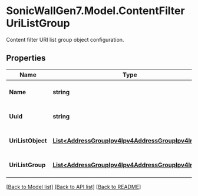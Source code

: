 # SonicWallGen7.Model.ContentFilterUriListGroup
Content filter URI list group object configuration.

## Properties

Name | Type | Description | Notes
------------ | ------------- | ------------- | -------------
**Name** | **string** | Set URI list group name. | 
**Uuid** | **string** | Select URI list group uuid. | [optional] [readonly] 
**UriListObject** | [**List&lt;AddressGroupIpv4Ipv4AddressGroupIpv4Inner&gt;**](AddressGroupIpv4Ipv4AddressGroupIpv4Inner.md) | Assign URI list object to group. | [optional] 
**UriListGroup** | [**List&lt;AddressGroupIpv4Ipv4AddressGroupIpv4Inner&gt;**](AddressGroupIpv4Ipv4AddressGroupIpv4Inner.md) | Assign URI list group to group. | [optional] 

[[Back to Model list]](../README.md#documentation-for-models) [[Back to API list]](../README.md#documentation-for-api-endpoints) [[Back to README]](../README.md)

